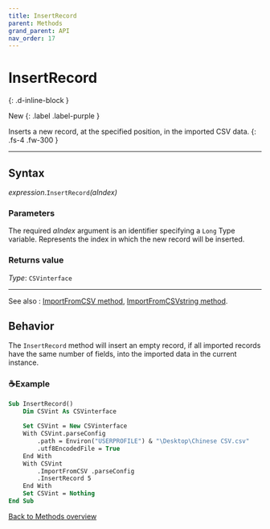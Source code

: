 ```yaml
---
title: InsertRecord
parent: Methods
grand_parent: API
nav_order: 17
---
```


# InsertRecord
{: .d-inline-block }

New
{: .label .label-purple }

Inserts a new record, at the specified position, in the imported CSV data.
{: .fs-4 .fw-300 }

---

## Syntax

*expression*.`InsertRecord`*(aIndex)*

### Parameters

The required *aIndex* argument is an identifier specifying a `Long` Type variable. Represents the index in which the new record will be inserted.

### Returns value

*Type*: `CSVinterface`

---

See also
: [ImportFromCSV method](https://ws-garcia.github.io/VBA-CSV-interface/api/methods/importfromcsv.html), [ImportFromCSVstring method](https://ws-garcia.github.io/VBA-CSV-interface/api/methods/importfromcsvstring.html).

## Behavior

The `InsertRecord` method will insert an empty record, if all imported records have the same number of fields, into the imported data in the current instance.

### ☕Example

```vb
Sub InsertRecord()
    Dim CSVint As CSVinterface
    
    Set CSVint = New CSVinterface
    With CSVint.parseConfig
        .path = Environ("USERPROFILE") & "\Desktop\Chinese CSV.csv"
        .utf8EncodedFile = True                                         'The file is UTF-8 encoded
    End With
    With CSVint
        .ImportFromCSV .parseConfig
        .InsertRecord 5                                                 'Insert a record"
    End With
    Set CSVint = Nothing
End Sub
```

[Back to Methods overview](https://ws-garcia.github.io/VBA-CSV-interface/api/methods/)